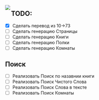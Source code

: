 <a href="https://miro.com/app/board/uXjVI0TWM-8=/?share_link_id=719609737571"> <img src = "https://img.shields.io/badge/Miro.com-fedc32?style=for-the-badge&logo=miro&logoColor=050038" align=left></img></a>

## TODO:
 - [x] Сделать перевод из 10->73
 - [ ] Сделать генерацию Страницы
 - [ ] Сделать генерацию Книги
 - [ ] Сделать генерацию Полки
 - [ ] Сделать генерацию Комнаты

## Поиск
 - [ ] Реализовать Поиск по назавнии книги
 - [ ] Реализовать Поиск Чистого Слова
 - [ ] Реализовать Поиск Слова в тексте
 - [ ] Реализовать Поиск Комнаты
